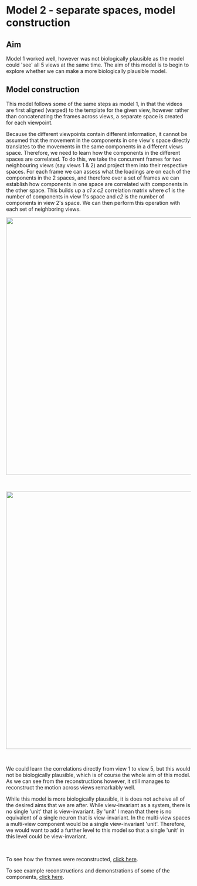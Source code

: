 # Model 2 - separate spaces, model construction

## Aim
Model 1 worked well, however was not biologically plausible as the model could 'see' all 5 views at the same time. The aim of this model is to begin to explore whether we can make a more biologically plausible model.

## Model construction
This model follows some of the same steps as model 1, in that the videos are first aligned (warped) to the template for the given view, however rather than concatenating the frames across views, a separate space is created for each viewpoint. 

Because the different viewpoints contain different information, it cannot be assumed that the movement in the components in one view's space directly translates to the movements in the same components in a different views space. Therefore, we need to learn how the components in the different spaces are correlated.
To do this, we take the concurrent frames for two neighbouring views (say views 1 & 2) and project them into their respective spaces. For each frame we can assess what the loadings are on each of the components in the 2 spaces, and therefore over a set of frames we can establish how components in one space are correlated with components in the other space. This builds up a _c1 x c2_ correlation matrix where _c1_ is the number of components in view 1's space and _c2_ is the number of components in view 2's space. We can then perform this operation with each set of neighboring views.

<p align="center">
<img src="https://user-images.githubusercontent.com/58479570/234806135-bf965463-a1fc-42db-a54c-7aac347ce1d6.png" width="700">
</p>
<br>

<p align="center">
<img src="https://user-images.githubusercontent.com/58479570/234032574-d804c630-2959-43d1-89ba-5bc78fea8355.png" width="700">
</p>
<br>

We could learn the correlations directly from view 1 to view 5, but this would not be biologically plausible, which is of course the whole aim of this model. As we can see from the reconstructions however, it still manages to reconstruct the motion across views remarkably well.
<br>

While this model is more biologically plausible, it is does not acheive all of the desired aims that we are after. While view-invariant as a system, there is no single 'unit' that is view-invariant. By 'unit' I mean that there is no equivalent of a single neuron that is view-invariant. In the multi-view spaces a multi-view component would be a single view-invariant 'unit'. Therefore, we would want to add a further level to this model so that a single 'unit' in this level could be view-invariant.


<br>

To see how the frames were reconstructed, [click here](https://ryanelson1996.github.io/VSS_2023_Poster_Supplement/model_2_reconstructing_frames.html).

To see example reconstructions and demonstrations of some of the components, [click here](https://ryanelson1996.github.io/VSS_2023_Poster_Supplement/model_2_separate_spaces.html).
